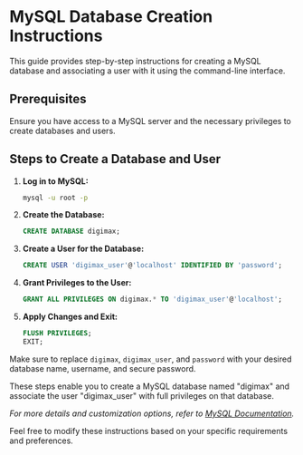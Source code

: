 # MySQL Database Creation Instructions

This guide provides step-by-step instructions for creating a MySQL database and associating a user with it using the command-line interface.

## Prerequisites

Ensure you have access to a MySQL server and the necessary privileges to create databases and users.

## Steps to Create a Database and User

1. **Log in to MySQL:**

   ```bash
   mysql -u root -p
   ```

2. **Create the Database:**

   ```sql
   CREATE DATABASE digimax;
   ```

3. **Create a User for the Database:**

   ```sql
   CREATE USER 'digimax_user'@'localhost' IDENTIFIED BY 'password';
   ```

4. **Grant Privileges to the User:**

   ```sql
   GRANT ALL PRIVILEGES ON digimax.* TO 'digimax_user'@'localhost';
   ```

5. **Apply Changes and Exit:**
   ```sql
   FLUSH PRIVILEGES;
   EXIT;
   ```

Make sure to replace `digimax`, `digimax_user`, and `password` with your desired database name, username, and secure password.

These steps enable you to create a MySQL database named "digimax" and associate the user "digimax_user" with full privileges on that database.

_For more details and customization options, refer to [MySQL Documentation](https://dev.mysql.com/doc/)._

Feel free to modify these instructions based on your specific requirements and preferences.
